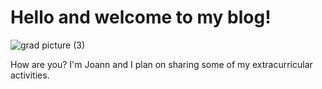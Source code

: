 # Hello and welcome to my blog!

![grad picture (3)](https://user-images.githubusercontent.com/66710551/84466697-f61d6b00-ac47-11ea-9c4f-7692204f4df6.JPG)

How are you? I'm Joann and I plan on sharing some of my extracurricular activities.
